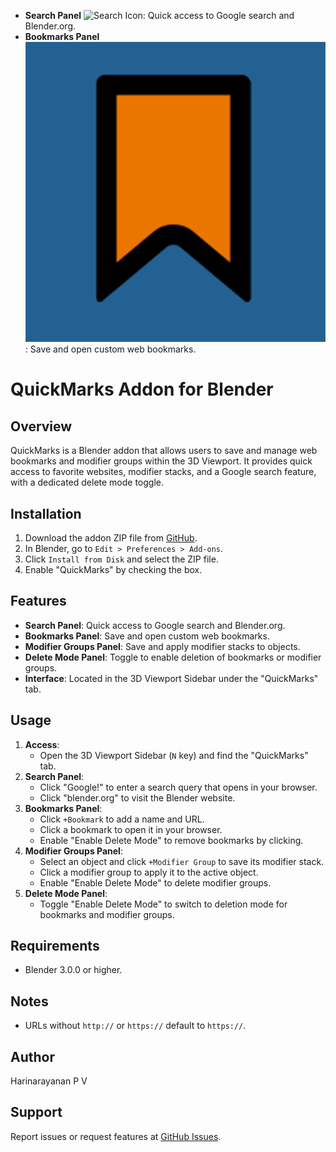 - **Search Panel** ![Search Icon](BANNER.png): Quick access to Google search and Blender.org.
- **Bookmarks Panel** ![Bookmark Icon](icon600.png): Save and open custom web bookmarks.

# QuickMarks Addon for Blender

## Overview
QuickMarks is a Blender addon that allows users to save and manage web bookmarks and modifier groups within the 3D Viewport. It provides quick access to favorite websites, modifier stacks, and a Google search feature, with a dedicated delete mode toggle.

## Installation
1. Download the addon ZIP file from [GitHub](https://github.com/hAry-y/QuickMarks).
2. In Blender, go to `Edit > Preferences > Add-ons`.
3. Click `Install from Disk` and select the ZIP file.
4. Enable "QuickMarks" by checking the box.

## Features
- **Search Panel**: Quick access to Google search and Blender.org.
- **Bookmarks Panel**: Save and open custom web bookmarks.
- **Modifier Groups Panel**: Save and apply modifier stacks to objects.
- **Delete Mode Panel**: Toggle to enable deletion of bookmarks or modifier groups.
- **Interface**: Located in the 3D Viewport Sidebar under the "QuickMarks" tab.

## Usage
1. **Access**:
   - Open the 3D Viewport Sidebar (`N` key) and find the "QuickMarks" tab.
2. **Search Panel**:
   - Click "Google!" to enter a search query that opens in your browser.
   - Click "blender.org" to visit the Blender website.
3. **Bookmarks Panel**:
   - Click `+Bookmark` to add a name and URL.
   - Click a bookmark to open it in your browser.
   - Enable "Enable Delete Mode" to remove bookmarks by clicking.
4. **Modifier Groups Panel**:
   - Select an object and click `+Modifier Group` to save its modifier stack.
   - Click a modifier group to apply it to the active object.
   - Enable "Enable Delete Mode" to delete modifier groups.
5. **Delete Mode Panel**:
   - Toggle "Enable Delete Mode" to switch to deletion mode for bookmarks and modifier groups.



## Requirements
- Blender 3.0.0 or higher.

## Notes
- URLs without `http://` or `https://` default to `https://`.

## Author
Harinarayanan P V

## Support
Report issues or request features at [GitHub Issues](https://github.com/hAry-y/QuickMarks).
